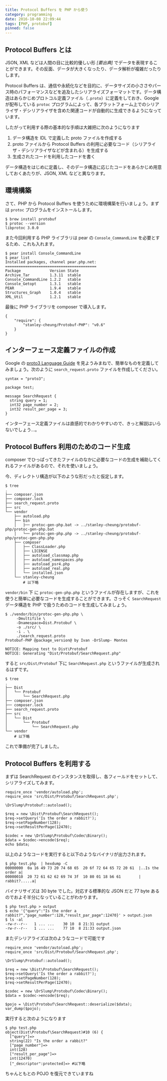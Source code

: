 ```yaml
---
title: Protocol Buffers を PHP から使う
category: programming
date: 2016-10-08 22:09:44
tags: [PHP, protobuf]
pinned: false
---
```


## Protocol Buffers とは

JSON, XML などは人間の目に比較的優しい形 _[要出典]_ でデータを表現することができます。その反面、データが大きくなったり、データ解析が複雑だったりします。

Protocol Buffers は、通信や永続化などを目的に、データサイズの小ささやパース時のパフォーマンスなどを追及したシリアライズフォーマットです。データ構造はあらかじめプロトコル定義ファイル（`.proto`）に定義をしておき、Google が配布している `protoc` プログラムによって、各プラットフォーム上でのシリアライザ・デシリアライザを含めた関連コードが自動的に生成できるようになっています。

したがって利用する際の基本的な手順は大雑把に次のようになります

1. データ構造を IDL で定義した proto ファイルを作成する
2. proto ファイルから Protocol Buffers の利用に必要なコード（シリアライザ・デシリアライザなどが含まれる）を生成する
3. 生成されたコードを利用したコードを書く

データ構造をはじめに定義し、そのデータ構造に応じたコードをあらかじめ用意しておくあたりが、JSON, XML などと異なります。

## 環境構築

さて、PHP から Protocol Buffers を使うために環境構築を行いましょう。まずは `protoc` プログラムをインストールします。

```
$ brew install protobuf
$ protoc --version
libprotoc 3.0.0
```

また今回利用する PHP ライブラリは pear の `Console_CommandLine` を必要とするため、これも入れます。

```
$ pear install Console_CommandLine
$ pear list
Installed packages, channel pear.php.net:
=========================================
Package             Version State
Archive_Tar         1.3.11  stable
Console_CommandLine 1.2.2   stable
Console_Getopt      1.3.1   stable
PEAR                1.9.4   stable
Structures_Graph    1.0.4   stable
XML_Util            1.2.1   stable
```

最後に PHP ライブラリを composer で導入します。

```
{
    "require": {
        "stanley-cheung/Protobuf-PHP": "v0.6"
    }
}
```

## インターフェース定義ファイルの作成

Google の [proto3 Language Guide](https://developers.google.com/protocol-buffers/docs/proto3) を見ようみまねで、簡単なものを定義してみましょう。次のように `search_request.proto` ファイルを作成してください。

```
syntax = "proto3";

package test;

message SearchRequest {
  string query = 1;
  int32 page_number = 2;
  int32 result_per_page = 3;
}
```

インターフェース定義ファイルは直感的でわかりやすいので、きっと解説はいらないでしょう...。

## Protocol Buffers 利用のためのコード生成

composer でひっぱってきたファイルのなかに必要なコードの生成を補助してくれるファイルがあるので、それを使いましょう。

今、ディレクトリ構造が以下のような形だったと仮定します。

```
$ tree
.
├── composer.json
├── composer.lock
├── search_request.proto
├── src
└── vendor
    ├── autoload.php
    ├── bin
    │   ├── protoc-gen-php.bat -> ../stanley-cheung/protobuf-php/protoc-gen-php.bat
    │   └── protoc-gen-php.php -> ../stanley-cheung/protobuf-php/protoc-gen-php.php
    ├── composer
    │   ├── ClassLoader.php
    │   ├── LICENSE
    │   ├── autoload_classmap.php
    │   ├── autoload_namespaces.php
    │   ├── autoload_psr4.php
    │   ├── autoload_real.php
    │   └── installed.json
    └── stanley-cheung
        # 以下略
```

`vendor/bin` 下 に `protoc-gen-php.php` というファイルが存在しますが、これを使うと簡単に必要なコードを生成することができます。さっそく `SearchRequest` データ構造を PHP で扱うためのコードを生成してみましょう。

```
$ ./vendor/bin/protoc-gen-php.php \
     -Dmultifile \
     -Dnamespace=Dist.Protobuf \
     -o ./src/ \
     -i . \
     ./search_request.proto
Protobuf-PHP @package_version@ by Ivan -DrSlump- Montes

NOTICE: Mapping test to Dist\Protobuf
NOTICE: Generating "Dist/Protobuf/SearchRequest.php"
```

すると `src/Dist/Protobuf` 下に `SearchRequest.php` というファイルが生成されるはずです。

```
$ tree
.
├── Dist
│   └── Protobuf
│       └── SearchRequest.php
├── composer.json
├── composer.lock
├── search_request.proto
├── src
│   └── Dist
│       └── Protobuf
│           └── SearchRequest.php
└── vendor
    # 以下略

```

これで準備が完了しました。

## Protocol Buffers を利用する

まずは SearchRequest のインスタンスを取得し、各フィールドをセットして、シリアライズしてみます。

```
require_once 'vendor/autoload.php';
require_once 'src/Dist/Protobuf/SearchRequest.php';

\DrSlump\Protobuf::autoload();

$req = new \Dist\Protobuf\SearchRequest();
$req->setQuery('Is the order a rabbit?');
$req->setPageNumber(128);
$req->setResultPerPage(12470);

$codec = new \DrSlump\Protobuf\Codec\Binary();
$data = $codec->encode($req);
echo $data;

```

以上のようなコードを実行すると以下のようなバイナリが出力されます。

```
$ php test.php  | hexdump -C
00000000  0a 16 49 73 20 74 68 65  20 6f 72 64 65 72 20 61  |..Is the order a|
00000010  20 72 61 62 62 69 74 3f  10 80 01 18 b6 61        | rabbit?.....a|

```

バイナリサイズは 30 byte でした。対応する標準的な JSON だと 77 byte あるのでおよそ半分になっていることがわかります。

```
$ php test.php > output
$ echo '{"query":"Is the order a rabbit?","page_number":128,"result_par_page":12470}' > output.json
$ ls -al
-rw-r--r--   1 ... ...    30 10  8 21:31 output
-rw-r--r--   1 ... ...    77 10  8 21:33 output.json

```

またデシリアライズは次のようなコードで可能です

```
require_once 'vendor/autoload.php';
require_once 'src/Dist/Protobuf/SearchRequest.php';

\DrSlump\Protobuf::autoload();

$req = new \Dist\Protobuf\SearchRequest();
$req->setQuery('Is the order a rabbit?');
$req->setPageNumber(128);
$req->setResultPerPage(12470);

$codec = new \DrSlump\Protobuf\Codec\Binary();
$data = $codec->encode($req);

$pojo = \Dist\Protobuf\SearchRequest::deserialize($data);
var_dump($pojo);
```

実行すると次のようになります

```
$ php test.php
object(Dist\Protobuf\SearchRequest)#10 (6) {
  ["query"]=>
  string(22) "Is the order a rabbit?"
  ["page_number"]=>
  int(128)
  ["result_per_page"]=>
  int(12470)
  ["_descriptor":protected]=> #以下略

```

ちゃんともとの POJO を復元できていますね
